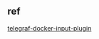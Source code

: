 ## ref
[telegraf-docker-input-plugin](https://github.com/influxdata/telegraf/blob/master/plugins/inputs/docker/README.md)
